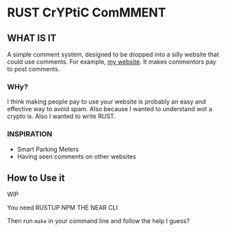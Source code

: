 # RUST CrYPtiC ComMMENT
## WHAT IS IT
A simple comment system, designed to be dropped into a silly website that could use comments. For example, [my website](www.johnwhiles.com). It makes commentors pay to post comments.

### WHy?
I think making people pay to use your website is probably an easy and effective way to avoid spam. Also because I wanted to understand wot a crypto is. Also I wanted to write RUST.

### INSPIRATION
* Smart Parking Meters
* Having seen comments on other websites

## How to Use it
WIP

You need
RUSTUP
NPM
THE NEAR CLI

Then run `make` in your command line and follow the help I guess?
